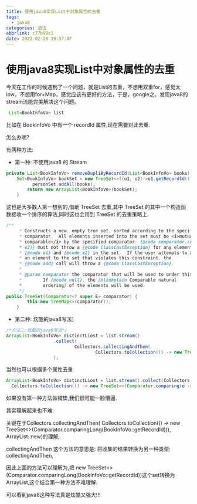 ```yaml
---
title: 使用java8实现List中对象属性的去重
tags:
  - java8
categories: 语法
abbrlink: c77b99c1
date: 2022-02-28 19:57:47
---
```

# 使用java8实现List中对象属性的去重

今天在工作的时候遇到了一个问题，就是List的去重，不想用双重for，感觉太low，不想用for+Map，感觉应该有更好的方法，于是，google之。发现java8的stream流能完美解决这个问题。

```java
 List<BookInfoVo> list
```
比如在 BookInfoVo 中有一个 recordId 属性,现在需要对此去重.

怎么办呢?

有两种方法:

- 第一种: 不使用java8 的 Stream
```java
private List<BookInfoVo> removeDupliByRecordId(List<BookInfoVo> books) {
	Set<BookInfoVo> bookSet = new TreeSet<>((o1, o2)->o1.getRecordId().compareTo(o2.getRecordId()));
          personSet.addAll(books);
        return new ArrayList<BookInfoVo>(bookSet);
    }
```
这也是大多数人第一想到的,借助 TreeSet 去重,其中 TreeSet 的其中一个构造函数接收一个排序的算法,同时这也会用到 TreeSet 的去重策略上.
```java
/**
     * Constructs a new, empty tree set, sorted according to the specified
     * comparator.  All elements inserted into the set must be <i>mutually
     * comparable</i> by the specified comparator: {@code comparator.compare(e1,
     * e2)} must not throw a {@code ClassCastException} for any elements
     * {@code e1} and {@code e2} in the set.  If the user attempts to add
     * an element to the set that violates this constraint, the
     * {@code add} call will throw a {@code ClassCastException}.
     *
     * @param comparator the comparator that will be used to order this set.
     *        If {@code null}, the {@linkplain Comparable natural
     *        ordering} of the elements will be used.
     */
public TreeSet(Comparator<? super E> comparator) {
        this(new TreeMap<>(comparator));
    }
```
- 第二种: 炫酷的java8写法]
```java
/*方法二:炫酷的java8写法*/
ArrayList<BookInfoVo> distinctLiost = list.stream()
                  .collect(
                          Collectors.collectingAndThen(
                                  Collectors.toCollection(() -> new TreeSet<>(Comparator.comparingLong(BookInfoVo::getRecordId))), ArrayList::new)
                  );
```
  当然也可以根据多个属性去重
```java
ArrayList<BookInfoVo> distinctLiost = list.stream().collect(Collectors.collectingAndThen(
  Collectors.toCollection(() -> new TreeSet<>(Comparator.comparing(o -> o.getName() + ";" + o.getAuthor()))), ArrayList::new)
```
如果没有第一种方法做铺垫,我们很可能一脸懵逼.

其实理解起来也不难:

关键在于Collectors.collectingAndThen( Collectors.toCollection(() -> new TreeSet<>(Comparator.comparingLong(BookInfoVo::getRecordId))), ArrayList::new)的理解,

collectingAndThen 这个方法的意思是: 将收集的结果转换为另一种类型: collectingAndThen,

因此上面的方法可以理解为,把 new TreeSet<>(Comparator.comparingLong(BookInfoVo::getRecordId))这个set转换为 ArrayList,这个结合第一种方法不难理解.

可以看到java8这种写法真是炫酷又强大!!!